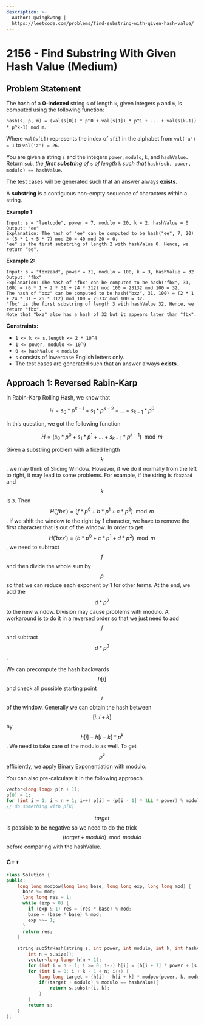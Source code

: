 ```yaml
---
description: >-
  Author: @wingkwong |
  https://leetcode.com/problems/find-substring-with-given-hash-value/
---
```


# 2156 - Find Substring With Given Hash Value (Medium)

## Problem Statement

The hash of a **0-indexed** string `s` of length `k`, given integers `p` and `m`, is computed using the following function:

`hash(s, p, m) = (val(s[0]) * p^0 + val(s[1]) * p^1 + ... + val(s[k-1]) * p^k-1) mod m`.

Where `val(s[i])` represents the index of `s[i]` in the alphabet from `val('a') = 1` to `val('z') = 26`.

You are given a string `s` and the integers `power`, `modulo`, `k`, and `hashValue.` Return `sub`, _the **first**  **substring** of_ `s` _of length_ `k` _such that_ `hash(sub, power, modulo) == hashValue`.

The test cases will be generated such that an answer always **exists**.

A **substring** is a contiguous non-empty sequence of characters within a string.

**Example 1:**

```
Input: s = "leetcode", power = 7, modulo = 20, k = 2, hashValue = 0
Output: "ee"
Explanation: The hash of "ee" can be computed to be hash("ee", 7, 20) = (5 * 1 + 5 * 7) mod 20 = 40 mod 20 = 0. 
"ee" is the first substring of length 2 with hashValue 0. Hence, we return "ee".
```

**Example 2:**

```
Input: s = "fbxzaad", power = 31, modulo = 100, k = 3, hashValue = 32
Output: "fbx"
Explanation: The hash of "fbx" can be computed to be hash("fbx", 31, 100) = (6 * 1 + 2 * 31 + 24 * 312) mod 100 = 23132 mod 100 = 32. 
The hash of "bxz" can be computed to be hash("bxz", 31, 100) = (2 * 1 + 24 * 31 + 26 * 312) mod 100 = 25732 mod 100 = 32. 
"fbx" is the first substring of length 3 with hashValue 32. Hence, we return "fbx".
Note that "bxz" also has a hash of 32 but it appears later than "fbx".
```

**Constraints:**

* `1 <= k <= s.length <= 2 * 10^4`
* `1 <= power, modulo <= 10^9`
* `0 <= hashValue < modulo`
* `s` consists of lowercase English letters only.
* The test cases are generated such that an answer always **exists**.

## Approach 1: Reversed **Rabin-Karp**

In Rabin-Karp Rolling Hash, we know that

$$
H = s_0*p^{k-1}+s_1*p^{k-2}+...+s_{k-1}*p^{0}
$$

In this question, we got the following function

$$
H = (s_0*p^{0}+s_1*p^{1}+...+s_{k-1}*p^{k-1}) \mod m
$$

Given a substring problem with a fixed length $$k$$, we may think of Sliding Window. However, if we do it normally from the left to right, it may lead to some problems. For example, if the string is `fbxzaad` and $$k$$ is `3`. Then $$H('fbx') = (f * p^0 + b * p^1 + c * p^2) \mod m$$. If we shift the window to the right by 1 character, we have to remove the first character that is out of the window. In order to get $$H('bxz') = (b * p^0 + c * p^1 + d * p^2) \mod m$$, we need to subtract $$f$$ and then divide the whole sum by $$p$$ so that we can reduce each exponent by 1 for other terms. At the end, we add the $$d * p^2$$ to the new window. Division may cause problems with modulo. A workaround is to do it in a reversed order so that we just need to add $$f$$ and subtract $$d * p^3$$.

We can precompute the hash backwards $$h[i]$$ and check all possible starting point $$i$$ of the window. Generally we can obtain the hash between $$[i .. i + k]$$ by $$h[i] - h[i - k] * p^k$$. We need to take care of the modulo as well. To get $$p ^ k$$efficiently, we apply [Binary Exponentiation](../../tutorials/math/number-theory/binary-exponentiation) with modulo.

You can also pre-calculate it in the following approach.

```cpp
vector<long long> p(n + 1);
p[0] = 1;
for (int i = 1; i < n + 1; i++) p[i] = (p[i - 1] * 1LL * power) % modulo;
// do something with p[k]
```

$$target$$ is possible to be negative so we need to do the trick$$(target + modulo) \mod modulo$$ before comparing with the hashValue.

### C++

```cpp
class Solution {
public:
    long long modpow(long long base, long long exp, long long mod) {
      base %= mod;
      long long res = 1;
      while (exp > 0) {
        if (exp & 1) res = (res * base) % mod;
        base = (base * base) % mod;
        exp >>= 1;
      }
      return res;
    }
    
    string subStrHash(string s, int power, int modulo, int k, int hashValue) {
        int n = s.size();
        vector<long long> h(n + 1);
        for (int i = n - 1; i >= 0; i--) h[i] = (h[i + 1] * power + (s[i] - 'a' + 1)) % modulo;
        for (int i = 0; i + k - 1 < n; i++) { 
            long long target = (h[i] - h[i + k] * modpow(power, k, modulo)) % modulo;
            if((target + modulo) % modulo == hashValue){
                return s.substr(i, k);
            }
        }
        return s;
    }
};
```
